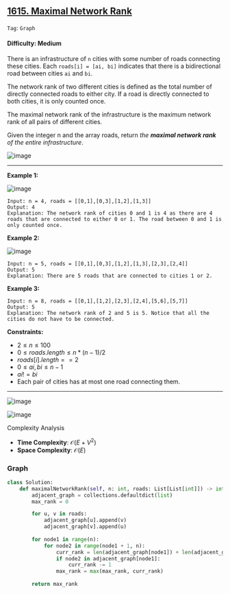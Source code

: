 ## [1615. Maximal Network Rank](https://leetcode.com/problems/maximal-network-rank/)

```Tag```: ```Graph```

#### Difficulty: Medium

There is an infrastructure of ```n``` cities with some number of roads connecting these cities. Each ```roads[i] = [ai, bi]``` indicates that there is a bidirectional road between cities ```ai``` and ```bi```.

The network rank of two different cities is defined as the total number of directly connected roads to either city. If a road is directly connected to both cities, it is only counted once.

The maximal network rank of the infrastructure is the maximum network rank of all pairs of different cities.

Given the integer n and the array roads, return _the __maximal network rank__ of the entire infrastructure_.

![image](https://github.com/quananhle/Python/assets/35042430/81efd047-32ca-467f-8d43-7ad76b0ef20d)

---

__Example 1:__

![image](https://assets.leetcode.com/uploads/2020/09/21/ex1.png)
```
Input: n = 4, roads = [[0,1],[0,3],[1,2],[1,3]]
Output: 4
Explanation: The network rank of cities 0 and 1 is 4 as there are 4 roads that are connected to either 0 or 1. The road between 0 and 1 is only counted once.
```

__Example 2:__

![image](https://assets.leetcode.com/uploads/2020/09/21/ex2.png)
```
Input: n = 5, roads = [[0,1],[0,3],[1,2],[1,3],[2,3],[2,4]]
Output: 5
Explanation: There are 5 roads that are connected to cities 1 or 2.
```

__Example 3:__
```
Input: n = 8, roads = [[0,1],[1,2],[2,3],[2,4],[5,6],[5,7]]
Output: 5
Explanation: The network rank of 2 and 5 is 5. Notice that all the cities do not have to be connected.
```

__Constraints:__

- $2 \le n \le 100$
- $0 \le roads.length \le n * (n - 1) / 2$
- $roads[i].length == 2$
- $0 \le ai, bi \le n-1$
- $ai != bi$
- Each pair of cities has at most one road connecting them.

---

![image](https://leetcode.com/problems/maximal-network-rank/Figures/1615/Slide1.PNG)

![image](https://leetcode.com/problems/maximal-network-rank/Figures/1615/Slide2.PNG)

Complexity Analysis

- __Time Complexity__: $\mathcal{O}(E + V^{2})$
- __Space Complexity__: $\mathcal{O}(E)$

### Graph

```Python
class Solution:
    def maximalNetworkRank(self, n: int, roads: List[List[int]]) -> int:
        adjacent_graph = collections.defaultdict(list)
        max_rank = 0

        for u, v in roads:
            adjacent_graph[u].append(v)
            adjacent_graph[v].append(u)
        
        for node1 in range(n):
            for node2 in range(node1 + 1, n):
                curr_rank = len(adjacent_graph[node1]) + len(adjacent_graph[node2])
                if node2 in adjacent_graph[node1]:
                    curr_rank -= 1
                max_rank = max(max_rank, curr_rank)
            
        return max_rank
```
